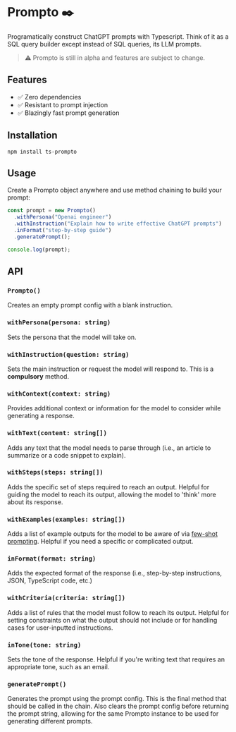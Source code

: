 # Prompto ✒️

Programatically construct ChatGPT prompts with Typescript. Think of it as a SQL query builder except instead of SQL queries, its LLM prompts.

> ⚠️ Prompto is still in alpha and features are subject to change.

## Features

- ✅ Zero dependencies
- ✅ Resistant to prompt injection
- ✅ Blazingly fast prompt generation

## Installation
```
npm install ts-prompto
```

## Usage

Create a Prompto object anywhere and use method chaining to build your prompt:

```ts
const prompt = new Prompto()
  .withPersona("Openai engineer")
  .withInstruction("Explain how to write effective ChatGPT prompts")
  .inFormat("step-by-step guide")
  .generatePrompt();

console.log(prompt);
```

## API

### `Prompto()`

Creates an empty prompt config with a blank instruction.

### `withPersona(persona: string)`

Sets the persona that the model will take on.

### `withInstruction(question: string)`

Sets the main instruction or request the model will respond to. This is a **compulsory** method.

### `withContext(context: string)`

Provides additional context or information for the model to consider while generating a response.

### `withText(content: string[])`

Adds any text that the model needs to parse through (i.e., an article to summarize or a code snippet to explain).

### `withSteps(steps: string[])`

Adds the specific set of steps required to reach an output. Helpful for guiding the model to reach its output, allowing the model to 'think' more about its response.

### `withExamples(examples: string[])`

Adds a list of example outputs for the model to be aware of via [few-shot prompting](https://www.promptingguide.ai/techniques/fewshot). Helpful if you need a specific or complicated output.

### `inFormat(format: string)`

Adds the expected format of the response (i.e., step-by-step instructions, JSON, TypeScript code, etc.)

### `withCriteria(criteria: string[])`

Adds a list of rules that the model must follow to reach its output. Helpful for setting constraints on what the output should not include or for handling cases for user-inputted instructions.

### `inTone(tone: string)`

Sets the tone of the response. Helpful if you're writing text that requires an appropriate tone, such as an email.

### `generatePrompt()`

Generates the prompt using the prompt config. This is the final method that should be called in the chain. Also clears the prompt config before returning the prompt string, allowing for the same Prompto
instance to be used for generating different prompts.
